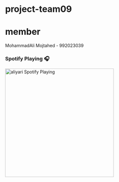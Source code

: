 # project-team09
# member
MohammadAli Mojtahed - 992023039


### Spotify Playing 🎧

[<img src="https://now-playing-codestackr.vercel.app/api/spotify-playing" alt="aliyari Spotify Playing" width="350" />](https://open.spotify.com/user/swyqyimdc12jajde4vpwd2x1b)


